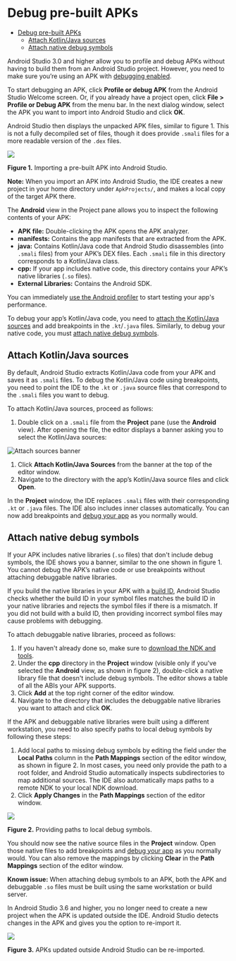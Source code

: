 # Debug pre\-built APKs

- [Debug pre\-built APKs](#debug-pre-built-apks)
  - [Attach Kotlin/Java sources](#attach-kotlinjava-sources)
  - [Attach native debug symbols](#attach-native-debug-symbols)

Android Studio 3.0 and higher allow you to profile and debug APKs without having to build them from an Android Studio project. However, you need to make sure you’re using an APK with [debugging enabled](https://developer.android.com/studio/debug#enable-debug).

To start debugging an APK, click **Profile or debug APK** from the Android Studio Welcome screen. Or, if you already have a project open, click **File > Profile or Debug APK** from the menu bar. In the next dialog window, select the APK you want to import into Android Studio and click **OK**.

Android Studio then displays the unpacked APK files, similar to figure 1. This is not a fully decompiled set of files, though it does provide `.smali` files for a more readable version of the `.dex` files.

![](https://developer.android.com/studio/images/debug/import_apk-2X.png)

**Figure 1.** Importing a pre\-built APK into Android Studio.

**Note:** When you import an APK into Android Studio, the IDE creates a new project in your home directory under `ApkProjects/`, and makes a local copy of the target APK there.

The **Android** view in the Project pane allows you to inspect the following contents of your APK:

*   **APK file:** Double\-clicking the APK opens the APK analyzer.
*   **manifests:** Contains the app manifests that are extracted from the APK.
*   **java:** Contains Kotlin/Java code that Android Studio disassembles (into `.smali` files) from your APK’s DEX files. Each `.smali` file in this directory corresponds to a Kotlin/Java class.
*   **cpp:** If your app includes native code, this directory contains your APK’s native libraries (`.so` files).
*   **External Libraries:** Contains the Android SDK.

You can immediately [use the Android profiler](https://developer.android.com/studio/profile/android-profiler) to start testing your app's performance.

To debug your app’s Kotlin/Java code, you need to [attach the Kotlin/Java sources](#attach_java) and add breakpoints in the `.kt`/`.java` files. Similarly, to debug your native code, you must [attach native debug symbols](#attach_native).

## Attach Kotlin/Java sources

By default, Android Studio extracts Kotlin/Java code from your APK and saves it as `.smali` files. To debug the Kotlin/Java code using breakpoints, you need to point the IDE to the `.kt` or `.java` source files that correspond to the `.smali` files you want to debug.

To attach Kotlin/Java sources, proceed as follows:

1.  Double click on a `.smali` file from the **Project** pane (use the **Android** view). After opening the file, the editor displays a banner asking you to select the Kotlin/Java sources:

![Attach sources banner](https://developer.android.com/studio/images/debug/warning-attach-sources.png)

1.  Click **Attach Kotlin/Java Sources** from the banner at the top of the editor window.
2.  Navigate to the directory with the app’s Kotlin/Java source files and click **Open**.

In the **Project** window, the IDE replaces `.smali` files with their corresponding `.kt` or `.java` files. The IDE also includes inner classes automatically. You can now add breakpoints and [debug your app](https://developer.android.com/studio/debug) as you normally would.

## Attach native debug symbols

If your APK includes native libraries (`.so` files) that don't include debug symbols, the IDE shows you a banner, similar to the one shown in figure 1. You cannot debug the APK’s native code or use breakpoints without attaching debuggable native libraries.

If you build the native libraries in your APK with a [build ID](https://linux.die.net/man/1/ld), Android Studio checks whether the build ID in your symbol files matches the build ID in your native libraries and rejects the symbol files if there is a mismatch. If you did not build with a build ID, then providing incorrect symbol files may cause problems with debugging.

To attach debuggable native libraries, proceed as follows:

1.  If you haven't already done so, make sure to [download the NDK and tools](https://developer.android.com/ndk/guides#download-ndk).
2.  Under the **cpp** directory in the **Project** window (visible only if you've selected the **Android** view, as shown in figure 2), double\-click a native library file that doesn't include debug symbols. The editor shows a table of all the ABIs your APK supports.
3.  Click **Add** at the top right corner of the editor window.
4.  Navigate to the directory that includes the debuggable native libraries you want to attach and click **OK**.

If the APK and debuggable native libraries were built using a different workstation, you need to also specify paths to local debug symbols by following these steps:

1.  Add local paths to missing debug symbols by editing the field under the **Local Paths** column in the **Path Mappings** section of the editor window, as shown in figure 2. In most cases, you need only provide the path to a root folder, and Android Studio automatically inspects subdirectories to map additional sources. The IDE also automatically maps paths to a remote NDK to your local NDK download.
2.  Click **Apply Changes** in the **Path Mappings** section of the editor window.

![](https://developer.android.com/studio/images/debug/mapping_paths-2X.png)

**Figure 2.** Providing paths to local debug symbols.

You should now see the native source files in the **Project** window. Open those native files to add breakpoints and [debug your app](https://developer.android.com/studio/debug) as you normally would. You can also remove the mappings by clicking **Clear** in the **Path Mappings** section of the editor window.

**Known issue:** When attaching debug symbols to an APK, both the APK and debuggable `.so` files must be built using the same workstation or build server.

In Android Studio 3.6 and higher, you no longer need to create a new project when the APK is updated outside the IDE. Android Studio detects changes in the APK and gives you the option to re\-import it.

![](https://developer.android.com/studio/images/debug/import-updated-apk.png)

**Figure 3.** APKs updated outside Android Studio can be re\-imported.
